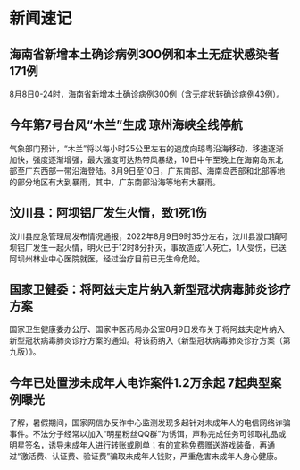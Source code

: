 # 新闻速记
<!--全部从cctv.com复制粘贴-->
## 海南省新增本土确诊病例300例和本土无症状感染者171例
8月8日0-24时，海南省新增本土确诊病例300例（含无症状转确诊病例43例）。
## 今年第7号台风“木兰”生成 琼州海峡全线停航
气象部门预计，“木兰”将以每小时25公里左右的速度向琼粤沿海移动，移速逐渐加快，强度逐渐增强，最大强度可达热带风暴级，10日中午至晚上在海南岛东北部至广东西部一带沿海登陆。8月9日至10日，广东南部、海南岛西部和北部等地的部分地区有大到暴雨，其中，广东南部沿海等地有大暴雨。
## 汶川县：阿坝铝厂发生火情，致1死1伤
汶川县应急管理局发布情况通报，2022年8月9日9时35分左右，汶川县漩口镇阿坝铝厂发生一起火情，明火已于12时8分扑灭，事故造成1人死亡，1人受伤，已送阿坝州林业中心医院就医，经过治疗目前已无生命危险。
## 国家卫健委：将阿兹夫定片纳入新型冠状病毒肺炎诊疗方案
国家卫生健康委办公厅、国家中医药局办公室8月9日发布关于将阿兹夫定片纳入新型冠状病毒肺炎诊疗方案的通知。将该药纳入《新型冠状病毒肺炎诊疗方案（第九版）》。
## 今年已处置涉未成年人电诈案件1.2万余起 7起典型案例曝光
了解，暑假期间，国家网信办反诈中心监测发现多起针对未成年人的电信网络诈骗事件。不法分子经常以加入“明星粉丝QQ群”为诱饵，声称完成任务可领取礼品或明星签名，诱导未成年人进行转账或刷单；有的宣称免费赠送游戏装备，再通过“激活费、认证费、验证费”骗取未成年人钱财，严重危害未成年人身心健康。<!--垃圾游戏才靠氪金-->
